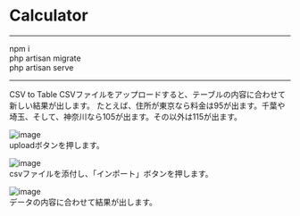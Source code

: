# Calculator

<hr>
npm i <br>
php artisan migrate <br>
php artisan serve <br>
<hr>

CSV to Table
CSVファイルをアップロードすると、テーブルの内容に合わせて新しい結果が出します。
たとえば、住所が東京なら料金は95が出ます。千葉や埼玉、そして、神奈川なら105が出ます。その以外は115が出ます。

![image](https://user-images.githubusercontent.com/76924629/185796593-0cf0f2f7-ef6d-43c4-97ee-4d864fdf8a0a.png)
<br>
uploadボタンを押します。

![image](https://user-images.githubusercontent.com/76924629/185796527-b2d62d09-410d-4190-84b5-dc24c4c48844.png)
<br>
csvファイルを添付し、「インポート」ボタンを押します。

![image](https://user-images.githubusercontent.com/76924629/185796553-afe96a91-f5ae-45d6-bdd3-0b6cffea5391.png)
<br>
データの内容に合わせて結果が出します。
